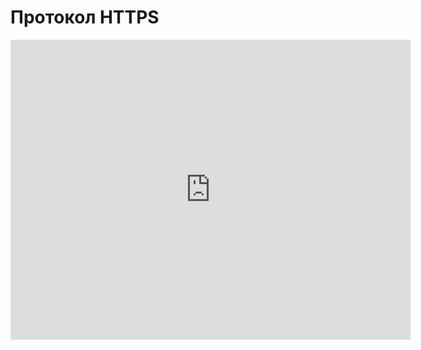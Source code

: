 # Протокол HTTPS
<iframe width="640" height="480" src="https://www.youtube.com/embed/2K_CsrFIMII?list=PLU-TUGRFxOHhtOe_VW9yjW4dqCOG53UJX" frameborder="0" allowfullscreen></iframe>

